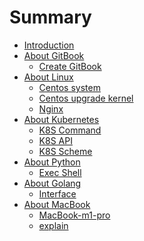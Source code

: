 # Summary

* [Introduction](README.md)
* [About GitBook]()
    * [Create GitBook](./articles/create-gitbook.md)
* [About Linux]()
    * [Centos system](./articles/centos-system.md)   
    * [Centos upgrade kernel](./articles/centos-upgrade-kernel.md) 
    * [Nginx](./articles/nginx.md)
* [About Kubernetes]()
    * [K8S Command](./articles/kubernetes-develop/k8s-command.md)
    * [K8S API](./articles/kubernetes-develop/k8s-api.md)
    * [K8S Scheme](./articles/kubernetes-develop/k8s-scheme.md)
* [About Python]()
    * [Exec Shell](./articles/exec-shell.md)
* [About Golang]()
    * [Interface](./articles/interface.md)
* [About MacBook]()
    * [MacBook-m1-pro](./articles/macbook-m1-pro.md)
    * [explain](./articles/english-kubernetes-explain.md)